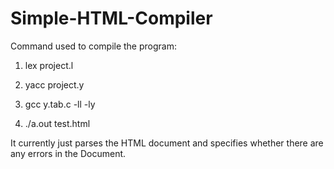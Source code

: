 # Simple-HTML-Compiler

Command used to compile the program:

   1. lex project.l
   
   2. yacc project.y
   
   3. gcc y.tab.c -ll -ly
   
   4. ./a.out test.html

It currently just parses the HTML document and specifies whether there are any errors in the Document.
